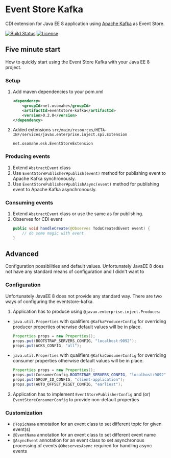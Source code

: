 # Event Store Kafka
CDI extension for Java EE 8 application using [Apache Kafka](https://kafka.apache.org/) as Event Store.

[![Build Status](https://travis-ci.org/tonda100/eventstore-kafka.svg?branch=dev)](https://travis-ci.org/tonda100/eventstore-kafka)
[![License](https://img.shields.io/badge/License-Apache%202.0-blue.svg)](https://opensource.org/licenses/Apache-2.0)

## Five minute start
How to quickly start using the Event Store Kafka with your Java EE 8 project.
### Setup
1. Add maven dependencies to your pom.xml
    ```xml
    <dependency>
        <groupId>net.osomahe</groupId>
        <artifactId>eventstore-kafka</artifactId>
        <version>0.2.0</version>
    </dependency>
    ```
2. Added extensions `src/main/resources/META-INF/services/javax.enterprise.inject.spi.Extension`
    ```text
    net.osomahe.esk.EventStoreExtension
    ```

### Producing events
1. Extend `AbstractEvent` class
2. Use `EventStorePublisher#publish(event)` method for publishing event to Apache Kafka synchronously.
3. Use `EventStorePublisher#publishAsync(event)` method for publishing event to Apache Kafka asynchronously.

### Consuming events
1. Extend `AbstractEvent` class or use the same as for publishing.
2. Observes for CDI event
    ```java
    public void handleCreate(@Observes TodoCreatedEvent event) {
        // do some magic with event
    }
    ```

## Advanced
Configuration possibilities and default values. Unfortunately JavaEE 8 does not have any standard means of configuration and
I didn't want to  
### Configuration
Unfortunately JavaEE 8 does not provide any standard way. There are two ways of configuring the eventstore-kafka.
1. Application has to produce using `@javax.enterprise.inject.Produces`:
  * `java.util.Properties` with qualifiers `@KafkaProducerConfig` for overriding producer properties otherwise
default values will be in place.
    ```java
    Properties props = new Properties();
    props.put(BOOTSTRAP_SERVERS_CONFIG, "localhost:9092");
    props.put(ACKS_CONFIG, "all");
    ```
  * `java.util.Properties` with qualifiers `@KafkaConsumerConfig` for overriding consumer properties otherwise default values will be in place.
    ```java
    Properties props = new Properties();
    props.put(ConsumerConfig.BOOTSTRAP_SERVERS_CONFIG, "localhost:9092");
    props.put(GROUP_ID_CONFIG, "client-application");
    props.put(AUTO_OFFSET_RESET_CONFIG, "earliest");
    ```
2. Application has to implement `EventStorePublisherConfig` and (or) `EventStoreConsumerConfig` to provide non-default properties

### Customization
* `@TopicName` annotation for an event class to set different topic for given event(s)
* `@EventName` annotation for an event class to set different event name
* `@AsyncEvent` annotation for an event class to set asynchronous processing of events `@ObeservesAsync` required for handling async events
